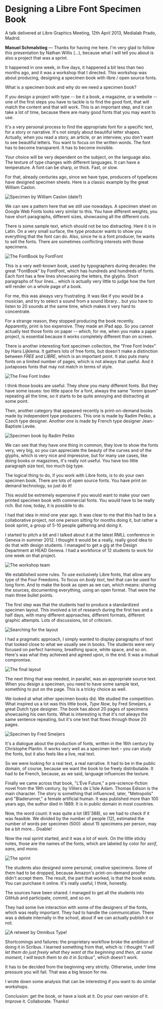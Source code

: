 # Designing a Libre Font Specimen Book

A talk delivered at Libre Graphics Meeting, 12th April 2013, Medialab Prado, Madrid.

**Manuel Schmalstieg** — Thanks for having me here. I'm very glad to follow this presentation by Nathan Willis (...), because what I will tell you about is also a project that was a sprint. 

It happened in one week, in five days, it happened a bit less than two months ago, and it was a workshop that I directed. This workshop was about producing, designing a specimen book with libre / open source fonts. 

What is a specimen book and why do we need a specimen book?

If you design a project with type -- be it a book, a magazine, or a website -- one of the first steps you have to tackle is to find the good font, that will match the content and that will work. This is an important step, and it can take a lot of time, because there are many good fonts that you may want to use.

It's a very personal process to find the appropriate font for a specific text, for a story or narrative. It's not simply about beautiful letter shapes. Actually, when you read a story, an article, or an interview, you don't want to see beautiful letters. You want to focus on the written words. The font has to become transparent. It has to become invisible.

Your choice will be very dependent on the subject, on the language also. The texture of type changes with different languages. It can have a temperature. A font can be sharp, or thick. Fast, or slow. 

For that, already centuries ago, since we have type, producers of typefaces have designed specimen sheets. Here is a classic example by the great William Caslon. 

![Specimen by William Caslon (date?)](../content/img/specimen-book/caslon-specimen.png)

We can see a pattern here that we still use nowadays. A specimen sheet on Google Web Fonts looks very similar to this. You have different weights, you have short paragraphs, different sizes, showcasing all the different cuts.

There is some sample text, which should not be too distracting. Here it is in Latin. On a very small surface, the type producer wants to show you everything that the font can do. Also, since he is a font producer, he wants to sell the fonts. There are sometimes conflicting interests with those specimens. 

![The FontBook by FontFont](../content/img/specimen-book/FontBook-127.png)

This is a very well-known book, used by typographers during decades: the great "FontBook" by FontFont, which has hundreds and hundreds of fonts. Each font has a few lines showcasing the letters, the glyphs. Short paragraphs of four lines... which is actually very little to judge how the font will render on a whole page of a book.

For me, this was always very frustrating. It was like if you would be a musician, and try to select a sound from a sound library... but you have to listen to 20 sounds at the same time, which makes it very hard to concentrate.

For a strange reason, they stopped producing the book recently. Apparently, print is too expensive. They made an iPad app. So you cannot actually test those fonts on paper -- which, for me, when you make a paper project, is essential because it works completely different than on screen. 

There is another interesting font specimen collection, the "Free Font Index" by Hans Lijklema. It gathers lots of free fonts, but doesn't make a distinction between *FREE* and *LIBRE*, which is an important point. It also puts many fonts on a limited number of pages, which is not always that useful. And it juxtaposes fonts that may not match in terms of style. 

![The Free Font Index](../content/img/specimen-book/freefont-sample2-143.jpg)

I think those books are useful. They show you many different fonts. But they have some issues: too little space for a font, always the same "lorem ipsum" repeating all the time, so it starts to be quite annoying and distracting at some point.

Then, another category that appeared recently is print-on-demand books made by independent type producers. This one is made by Radim Peško, a Czech type designer. Another one is made by French type designer Jean-Baptiste Levée. 

![Specimen book by Radim Peško](../content/img/specimen-book/interior-1-156.jpg)

We can see that they have one thing in common, they love to show the fonts very, very big, so you can appreciate the beauty of the curves and of the glyphs, which is very nice and impressive, but for many use cases, like doing books or magazines, it's really not useful. You have too little paragraph size text, too much big type. 

The logical thing to do, if you work with Libre fonts, is to do your own specimen book. There are lots of open source fonts. You have print on demand technology, so just do it!

This would be extremely expensive if you would want to make your own printed specimen book with commercial fonts. You would have to be really rich. But now, today, it is possible to do. 

I had that idea in mind one year ago. It was clear to me that this had to be a collaborative project, not one person sitting for months doing it, but rather a book sprint, a group of 5-10 people gathering and doing it. 

I started to pitch a bit and I talked about it at the latest RMLL conference in Geneva in summer 2012. I thought it would be a really, really good idea to do that with design students. I managed to get a gig at the Design Department at HEAD Geneva. I had a workforce of 12 students to work for one week on that project. 

![The workshop team](../content/img/specimen-book/the-team.jpg)

We established some rules. To use exclusively Libre fonts, that allow any type of the Four Freedoms. To focus on *body text*, text that can be used for long form. And to make the book as open as we can, which means: sharing the sources, documenting everything, using an open format. That were the main three bullet points.

The first step was that the students had to produce a standardized specimen layout. This involved a lot of research during the first two and a half days, with many different approaches, different formats, different graphic attempts. Lots of discussions, lot of criticism.

![Searching for the layout](../content/img/specimen-book/IMG_0754-212-layout-search.jpg)

I had a pragmatic approach, I simply wanted to display paragraphs of text that looked close to what we usually see in books. The students were very focused on perfect harmony, breathing space, white space, and so on. Here's was what they achieved and agreed upon, in the end. It was a mutual compromise.

![The final layout](../content/img/specimen-book/DSC_0029-224-layout-final.jpg)

The next thing that was needed, in parallel, was an appropriate source text. When you design a specimen, you need to have some sample text, something to put on the page. This is a tricky choice as well.

We looked at what other specimen books did. We studied the competition. What inspired us a lot was this little book, *Type Now*, by Fred Smeijers, a great Dutch type designer. The book has about 20 pages of specimens showcasing his own fonts. What is interesting is that it's not always the same sentence repeating, but it's one text that flows through those 20 pages.

![Specimen by Fred Smeijers](../content/img/specimen-book/type-now-specimen-240.jpg)

It's a dialogue about the production of fonts, written in the 16th century by Christophe Plantin. It works very well as a specimen text – you can study the fonts, but it also feels like a live, real text.

So we were looking for a real text, a real narrative. It had to be in the public domain, of course, because we want the book to be freely distributable. It had to be French, because, as we said, language influences the texture. 

Finally we came across that book, "L'Ève Future," a pre-science-fiction novel from the 19th century, by Villiers de L'Isle Adam. Thomas Edison is the main character. The story is something that influenced, later, "Metropolis" and "Bladerunner," a female artificial human. It was published more than 100 years ago, the author died in 1889. It is in public domain in most countries. 

Now, the word count: it was quite a lot (85'388), so we had to check if it was feasible. We divided by the number of people (12), estimated the number of words per specimen (500): about 15 specimens per person, may be a bit more... Doable! 

Now the real sprint started, and it was a lot of work. On the little sticky notes, those are the names of the fonts, which are labeled by color for *serif*, *sans*, and *mono*.

![The sprint](../content/img/specimen-book/IMG_9363-293-sprint.jpg)

The students also designed some personal, creative specimens. Some of them had to be dropped, because Amazon's print-on-demand proofer didn't accept them. The result, the part that worked, is that the book exists. You can purchase it online. It's really useful, I think, honestly.

The sources have been shared. I managed to get all the students into GitHub and participate, commit, and so on.

They had some live interaction with some of the designers of the fonts, which was really important. They had to handle the communication. There was a debate internally in the school, about if we can actually publish it or not.

![A retweet by Omnibus Type!](../content/img/specimen-book/omnibus-type.png)

Shortcomings and failures: the proprietary workflow broke the ambition of doing it in Scribus. I learned something from that, which is: I thought *“I will let them do just freely what they want at the beginning and then, at some moment, I will teach them to do it in Scribus”*, which doesn't work.

It has to be decided from the beginning very strictly. Otherwise, under time pressure you will fail. That was a big lesson for me. 

I wrote down some analysis that can be interesting if you want to do similar workshops. 

Conclusion: get the book, or have a look at it. Do your own version of it. Improve it. Collaborate. Thanks!